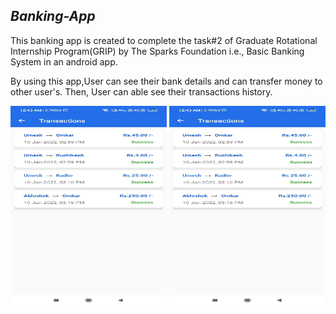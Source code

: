 ## *Banking-App*
This banking app is created to complete the task#2 of Graduate Rotational Internship Program(GRIP) by The Sparks Foundation i.e., Basic Banking System in an android app.

By using this app,User can see their bank details and can transfer money to other user's. Then, User can able see their transactions history.
<p float="left">
   
   <img src="https://github.com/Umeshekh/Banking-System-App/blob/Screenshot/app/src/main/res/drawable/scrennshot1.jpeg" height="320" width="250" alt="Screen shot 1" />
  <img src="https://github.com/Umeshekh/Banking-System-App/blob/Screenshot/app/src/main/res/drawable/scrennshot1.jpeg" height="320" width="250" alt="Screen shot 1" />
  
 
</p>

